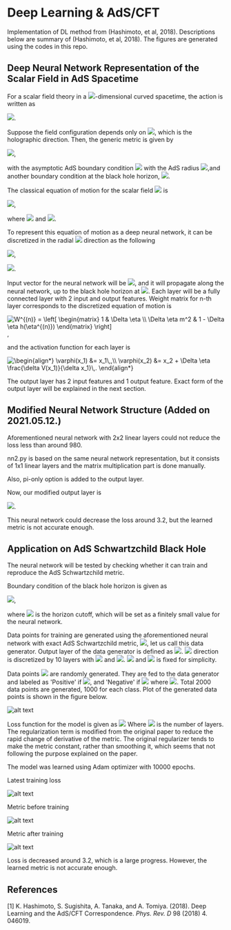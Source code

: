 Deep Learning & AdS/CFT
=======================
Implementation of DL method from (Hashimoto, et al, 2018).
Descriptions below are summary of (Hashimoto, et al, 2018).
The figures are generated using the codes in this repo.

Deep Neural Network Representation of the Scalar Field in AdS Spacetime
-----------------------
For a scalar field theory in a <img src="https://render.githubusercontent.com/render/math?math=(d %2B 1)">-dimensional curved spacetime, the action is written as

<img src="https://render.githubusercontent.com/render/math?math=S = \int d^{d %2B 1}x \sqrt{-\mathrm{det}g} \left[ -\frac{1}{2}(\partial_\eta\phi)^2 - \frac{1}{2}m^2\phi^2 - V(\phi) \right]">.

Suppose the field configuration depends only on <img src="https://render.githubusercontent.com/render/math?math=\eta">, which is the holographic direction. Then, the generic metric is given by

<img src="https://render.githubusercontent.com/render/math?math=ds^2 = -f(\eta)dt^2 %2B d\eta^2 %2B g(\eta) (dx_1^2 %2B \cdots %2B dx_{d-1}^2)">,

with the asymptotic AdS boundary condition <img src="https://render.githubusercontent.com/render/math?math=f \approx g \approx \mathrm{exp}[2\eta/L] (\eta\approx\infty)"> with the AdS radius <img src="https://render.githubusercontent.com/render/math?math=L">,and another boundary condition at the black hole horizon, <img src="https://render.githubusercontent.com/render/math?math=f \approx \eta^2, g \approx \mathrm{const.} (\eta\approx 0)">.

The classical equation of motion for the scalar field <img src="https://render.githubusercontent.com/render/math?math=\phi(\eta)"> is

<img src="https://render.githubusercontent.com/render/math?math=\partial_\eta \pi %2B h(\eta)\pi - m^2 \phi - \frac{\delta V[\phi]}{\delta \phi} = 0">,

where <img src="https://render.githubusercontent.com/render/math?math=\pi \equiv \partial_\eta \phi"> and <img src="https://render.githubusercontent.com/render/math?math=h(\eta) \equiv \partial_\eta \log \sqrt{f(\eta)g(\eta)^{d-1}}">.

To represent this equation of motion as a deep neural network, it can be discretized in the radial <img src="https://render.githubusercontent.com/render/math?math=\eta"> direction as the following

<img src="https://render.githubusercontent.com/render/math?math=\phi(\eta %2B \Delta \eta)=\phi(\eta) %2B \Delta\eta\pi(\eta)">,

<img src="https://render.githubusercontent.com/render/math?math=\pi(\eta %2B \Delta \eta)=\pi(\eta) - \Delta \eta \left( h(\eta)\pi(\eta) - m^2\phi(\eta) - \frac{\delta V(\phi)}{\delta \phi(\eta)} \right)">.

Input vector for the neural network will be <img src="https://render.githubusercontent.com/render/math?math=[x_1,x_2]^T = [\phi(\infty),\pi(\infty)]^T">, and it will propagate along the neural network, up to the black hole horizon at <img src="https://render.githubusercontent.com/render/math?math=\eta=0">. Each layer will be a fully connected layer with 2 input and output features. Weight matrix for n-th layer corresponds to the discretized equation of motion is

<img src=
"https://render.githubusercontent.com/render/math?math=%5Cdisplaystyle+W%5E%7B%28n%29%7D+%3D+%5Cleft%5B+%5Cbegin%7Bmatrix%7D%0A1+%26+%5CDelta+%5Ceta+%5C%5C%0A%5CDelta+%5Ceta+m%5E2+%26+1+-+%5CDelta+%5Ceta+h%28%5Ceta%5E%7B%28n%29%7D%29%0A%5Cend%7Bmatrix%7D+%5Cright%5D%0A" 
alt="W^{(n)} = \left[ \begin{matrix}
1 & \Delta \eta \\
\Delta \eta m^2 & 1 - \Delta \eta h(\eta^{(n)})
\end{matrix} \right]
">,

and the activation function for each layer is

<img src=
"https://render.githubusercontent.com/render/math?math=%5Cdisplaystyle+%5Cbegin%7Balign%2A%7D%0A%5Cvarphi%28x_1%29+%26%3D+x_1%5C%2C%2C%5C%5C%0A%5Cvarphi%28x_2%29+%26%3D+x_2+%2B+%5CDelta+%5Ceta+%5Cfrac%7B%5Cdelta+V%28x_1%29%7D%7B%5Cdelta+x_1%7D%5C%2C.%0A%5Cend%7Balign%2A%7D%0A" 
alt="\begin{align*}
\varphi(x_1) &= x_1\,,\\
\varphi(x_2) &= x_2 + \Delta \eta \frac{\delta V(x_1)}{\delta x_1}\,.
\end{align*}
">

The output layer has 2 input features and 1 output feature. Exact form of the output layer will be explained in the next section.

Modified Neural Network Structure (Added on 2021.05.12.)
------------------------------------------

Aforementioned neural network with 2x2 linear layers could not reduce the loss less than around 980.

nn2.py is based on the same neural network representation, but it consists of 1x1 linear layers and the matrix multiplication part is done manually.

Also, pi-only option is added to the output layer.

Now, our modified output layer is

<img src="https://render.githubusercontent.com/render/math?math=0=F\equiv \pi">.

This neural network could decrease the loss around 3.2, but the learned metric is not accurate enough.

Application on AdS Schwartzchild Black Hole
--------------------------------

The neural network will be tested by checking whether it can train and reproduce the AdS Schwartzchild metric.

Boundary condition of the black hole horizon is given as

<img src="https://render.githubusercontent.com/render/math?math=0=F\equiv \left[ \frac{2}{\eta}\pi - m^2 \phi - \frac{\delta V (\phi)}{\delta \phi}\right]_{\eta=\eta_{\mathrm{fin}}}">,

where <img src="https://render.githubusercontent.com/render/math?math=\eta = \eta_{\mathrm{fin}}\approx 0"> is the horizon cutoff, which will be set as a finitely small value for the neural network.

Data points for training are generated using the aforementioned neural network with exact AdS Schwartzchild metric, <img src="https://render.githubusercontent.com/render/math?math=h(\eta) = 3 \coth (3 \eta)">, let us call this data generator. Output layer of the data generator is defined as <img src="https://render.githubusercontent.com/render/math?math=\mathrm{Out}(\phi, \pi) := |F|">.
<img src="https://render.githubusercontent.com/render/math?math=\eta"> direction is discretized by 10 layers with <img src="https://render.githubusercontent.com/render/math?math=\eta_{\mathrm{ini}}=1"> and <img src="https://render.githubusercontent.com/render/math?math=\eta_{\mathrm{fin}}=0.1">. <img src="https://render.githubusercontent.com/render/math?math=m^2 = -1"> and <img src="https://render.githubusercontent.com/render/math?math=V[\phi]=\frac{1}{4}\phi^4"> is fixed for simplicity.

Data points <img src="https://render.githubusercontent.com/render/math?math=[\phi(\eta_{\mathrm{ini}}),\pi(\eta_{\mathrm{ini}})] \in [0,1.5]\oplus[-0.2,0.2]"> are randomly generated. They are fed to the data generator and labeled as 'Positive' if <img src="https://render.githubusercontent.com/render/math?math=|F| < \epsilon">, and 'Negative' if <img src="https://render.githubusercontent.com/render/math?math=|F| > \epsilon"> where <img src="https://render.githubusercontent.com/render/math?math=\epsilon = 0.1">. Total 2000 data points are generated, 1000 for each class. Plot of the generated data points is shown in the figure below.

![alt text](https://github.com/kcho9803/DL_and_AdS_CFT/blob/main/Dataset.png?raw=true)

Loss function for the model is given as
<img src="https://render.githubusercontent.com/render/math?math=Loss = \left[\sum_{batch} |\bar{y}_i - y_i|\right]^2 + c_{reg} \sum_{j=1}^{N-2} \left| W^{(j+2)}_{11} - 2W^{(j+1)}_{11} + W^{(j)}_{11} \right|">
Where <img src="https://render.githubusercontent.com/render/math?math=N"> is the number of layers.
The regularization term is modified from the original paper to reduce the rapid change of derivative of the metric.
The original regularizer tends to make the metric constant, rather than smoothing it, which seems that not following the purpose explained on the paper.

The model was learned using Adam optimizer with 10000 epochs.

Latest training loss

![alt text](https://github.com/kcho9803/DL_and_AdS_CFT/blob/main/TrainingLoss.png?raw=true)

Metric before training

![alt text](https://github.com/kcho9803/DL_and_AdS_CFT/blob/main/InitialMetric.png?raw=true)

Metric after training

![alt text](https://github.com/kcho9803/DL_and_AdS_CFT/blob/main/TrainedMetric.png?raw=true)

Loss is decreased around 3.2, which is a large progress.
However, the learned metric is not accurate enough.

References
----------------------
[1] K. Hashimoto, S. Sugishita, A. Tanaka, and A. Tomiya. (2018). Deep Learning and the AdS/CFT Correspondence. _Phys. Rev. D_ 98 (2018) 4. 046019.
